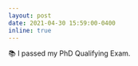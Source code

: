 ```yaml
---
layout: post
date: 2021-04-30 15:59:00-0400
inline: true
---
```


:books: I passed my PhD Qualifying Exam.
